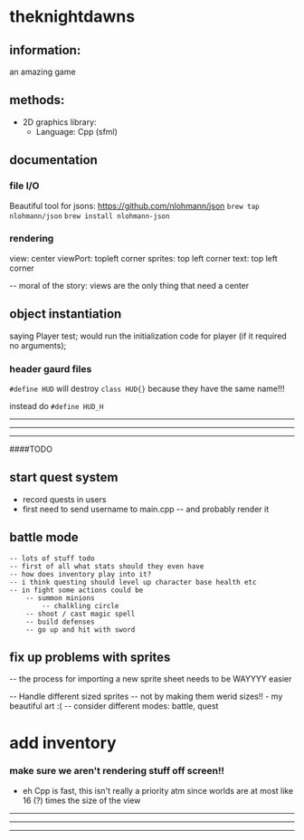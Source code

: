 
# theknightdawns

## information: 
an amazing game 

## methods:
* 2D graphics library: 
  - Language: Cpp (sfml)

## documentation
### file I/O
  Beautiful tool for jsons:
    https://github.com/nlohmann/json
  `brew tap nlohmann/json`
  `brew install nlohmann-json`

### rendering 
  view: center
  viewPort: topleft corner
  sprites: top left corner
  text: top left corner

  -- moral of the story: views are the only thing that need a center

## object instantiation
  saying 
  Player test;
  would run the initialization code for player (if it required no arguments);

### header gaurd files
  `#define HUD` will destroy
  `class HUD{}`
  because they have the same name!!!

  instead do 
  `#define HUD_H`

***************************************************************************************************
***************************************************************************************************
***************************************************************************************************
####TODO

## start quest system
  - record quests in users
  - first need to send username to main.cpp
    -- and probably render it

## battle mode
    -- lots of stuff todo
    -- first of all what stats should they even have
    -- how does inventory play into it?
    -- i think questing should level up character base health etc
    -- in fight some actions could be
        -- summon minions
            -- chalkling circle
        -- shoot / cast magic spell
        -- build defenses
        -- go up and hit with sword

## fix up problems with sprites
  -- the process for importing a new sprite sheet needs to be WAYYYY easier 

  -- Handle different sized sprites
    -- not by making them werid sizes!! - my beautiful art :(
    -- consider different modes: battle, quest

# add inventory

### make sure we aren't rendering stuff off screen!!
  - eh Cpp is fast, this isn't really a priority atm since worlds are at most like 16 (?) times the size of the view

***************************************************************************************************
***************************************************************************************************
***************************************************************************************************

